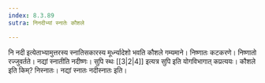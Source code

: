 ```yaml
---
index: 8.3.89
sutra: निनदीभ्यां स्नातेः कौशले

---
```

नि नदी इत्येताभ्यामुत्तरस्य स्नातिसकारस्य मूर्ध्न्यादेशो भवति कौशले गम्यमाने। निष्णातः कटकरणे। निष्णातो रज्जुवर्तते। नद्यां स्नातीति नदीष्णः। सुपि स्थः [[3|2|4]] इत्यत्र सुपि इति योगविभागात् कप्रत्ययः। कौशले इति किम्? निस्नातः। नद्यां स्नातः नदीस्नातः इति।